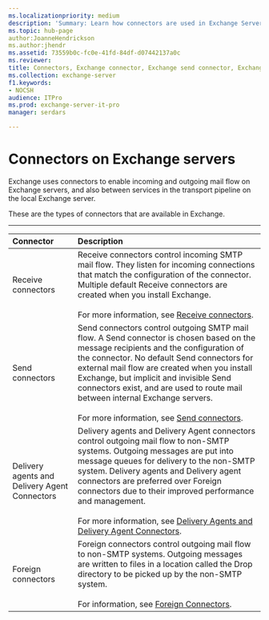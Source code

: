 ```yaml
---
ms.localizationpriority: medium
description: 'Summary: Learn how connectors are used in Exchange Server 2016 or Exchange Server 2019 for incoming and outgoing mail flow in your organization.'
ms.topic: hub-page
author:JoanneHendrickson
ms.author:jhendr
ms.assetid: 73559b0c-fc0e-41fd-84df-d07442137a0c
ms.reviewer:
title: Connectors, Exchange connector, Exchange send connector, Exchange receive connector
ms.collection: exchange-server
f1.keywords:
- NOCSH
audience: ITPro
ms.prod: exchange-server-it-pro
manager: serdars

---
```


# Connectors on Exchange servers

Exchange uses connectors to enable incoming and outgoing mail flow on Exchange servers, and also between services in the transport pipeline on the local Exchange server.

These are the types of connectors that are available in Exchange.

****

|**Connector**|**Description**|
|:-----|:-----|
|Receive connectors|Receive connectors control incoming SMTP mail flow. They listen for incoming connections that match the configuration of the connector. Multiple default Receive connectors are created when you install Exchange. <br/><br/> For more information, see [Receive connectors](receive-connectors.md).|
|Send connectors|Send connectors control outgoing SMTP mail flow. A Send connector is chosen based on the message recipients and the configuration of the connector. No default Send connectors for external mail flow are created when you install Exchange, but implicit and invisible Send connectors exist, and are used to route mail between internal Exchange servers. <br/><br/> For more information, see [Send connectors](send-connectors.md).|
|Delivery agents and Delivery Agent Connectors|Delivery agents and Delivery Agent connectors control outgoing mail flow to non-SMTP systems. Outgoing messages are put into message queues for delivery to the non-SMTP system. Delivery agents and Delivery agent connectors are preferred over Foreign connectors due to their improved performance and management. <br/><br/> For more information, see [Delivery Agents and Delivery Agent Connectors](../../../ExchangeServer2013/delivery-agents-and-delivery-agent-connectors-exchange-2013-help.md).|
|Foreign connectors|Foreign connectors control outgoing mail flow to non-SMTP systems. Outgoing messages are written to files in a location called the Drop directory to be picked up by the non-SMTP system. <br/><br/> For information, see [Foreign Connectors](../../../ExchangeServer2013/foreign-connectors-exchange-2013-help.md).|